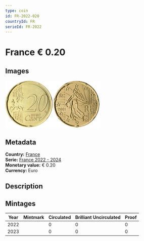 ```yaml
---
type: coin
id: FR-2022-020
countryId: FR
serieId: FR-2022
---
```


# France € 0.20

## Images

<img src="../../../Images/common-2007-020.webp" height="150" alt="Front image"><img src="Images/france-2022-020.webp" height="150" alt="Back image">

## Metadata

**Country:** [France](../index.md)\
**Serie:** [France 2022 - 2024](index.md)\
**Monetary value:** € 0.20\
**Currency:** Euro

## Description

## Mintages

| Year | Mintmark | Circulated | Brilliant Uncirculated | Proof |
| ---- | -------- | ---------- | ---------------------- | ----- |
| 2022 |          | 0          | 0                      | 0     |
| 2023 |          | 0          | 0                      | 0     |
